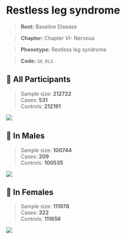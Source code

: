 # Restless leg syndrome

> **Root:** Baseline Disease  

> **Chapter:** Chapter VI- Nervous  

> **Phenotype:** Restless leg syndrome  

> **Code:** `G6_RLS`

## 🧪 All Participants  
> Sample size: **212722**  
> Cases: **531**  
> Controls: **212191**
<img src="/Disease/Figures/ALL/Incidence/G6_RLS.png"/>
<CsvTable src="/Disease/Data/ALL/Incidence/COX_G6_RLS.csv" label="🔍 View full results" />

## 👨 In Males  
> Sample size: **100744**  
> Cases: **209**  
> Controls: **100535**
<img src="/Disease/Figures/Male/Incidence/G6_RLS.png"/>
<CsvTable src="/Disease/Data/Male/Incidence/COX_G6_RLS.csv" label="🔍 View full results" />

## 👩 In Females  
> Sample size: **111978**  
> Cases: **322**  
> Controls: **111656**
<img src="/Disease/Figures/Female/Incidence/G6_RLS.png"/>
<CsvTable src="/Disease/Data/Female/Incidence/COX_G6_RLS.csv" label="🔍 View full results" />
